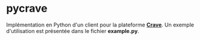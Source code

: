 # pycrave
Implémentation en Python d'un client pour la plateforme [**Crave**](https://crave.ca/). Un exemple d'utilisation est présentée dans le fichier **example.py**.
